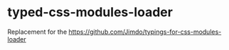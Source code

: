 # typed-css-modules-loader
Replacement for the https://github.com/Jimdo/typings-for-css-modules-loader
